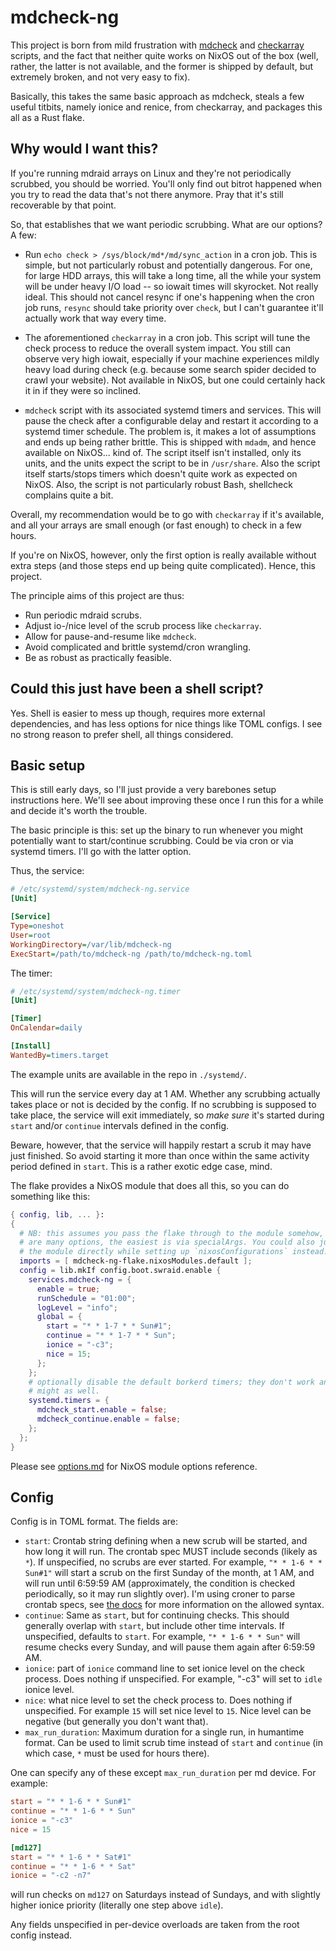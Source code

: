 # mdcheck-ng

This project is born from mild frustration with [mdcheck] and [checkarray]
scripts, and the fact that neither quite works on NixOS out of the box (well,
rather, the latter is not available, and the former is shipped by default, but
extremely broken, and not very easy to fix).

[mdcheck]: https://github.com/md-raid-utilities/mdadm/blob/main/misc/mdcheck
[checkarray]: https://salsa.debian.org/debian/mdadm/-/blob/debian/master/debian/checkarray

Basically, this takes the same basic approach as mdcheck, steals a few useful
titbits, namely ionice and renice, from checkarray, and packages this all as a
Rust flake.

## Why would I want this?

If you're running mdraid arrays on Linux and they're not periodically scrubbed,
you should be worried. You'll only find out bitrot happened when you try to read
the data that's not there anymore. Pray that it's still recoverable by that
point.

So, that establishes that we want periodic scrubbing. What are our options? A
few:

- Run `echo check > /sys/block/md*/md/sync_action` in a cron job. This is
  simple, but not particularly robust and potentially dangerous. For one, for
  large HDD arrays, this will take a long time, all the while your system will
  be under heavy I/O load -- so iowait times will skyrocket. Not really ideal.
  This should not cancel resync if one's happening when the cron job runs,
  `resync` should take priority over `check`, but I can't guarantee it'll
  actually work that way every time.

- The aforementioned `checkarray` in a cron job. This script will tune the check
  process to reduce the overall system impact. You still can observe very high
  iowait, especially if your machine experiences mildly heavy load during check
  (e.g. because some search spider decided to crawl your website). Not available
  in NixOS, but one could certainly hack it in if they were so inclined.

- `mdcheck` script with its associated systemd timers and services. This will
  pause the check after a configurable delay and restart it according to a
  systemd timer schedule. The problem is, it makes a lot of assumptions and ends
  up being rather brittle. This is shipped with `mdadm`, and hence available on
  NixOS... kind of. The script itself isn't installed, only its units, and the
  units expect the script to be in `/usr/share`. Also the script itself
  starts/stops timers which doesn't quite work as expected on NixOS. Also, the
  script is not particularly robust Bash, shellcheck complains quite a bit.

Overall, my recommendation would be to go with `checkarray` if it's available, and all your arrays are small enough (or fast enough) to check in a few hours.

If you're on NixOS, however, only the first option is really available without
extra steps (and those steps end up being quite complicated). Hence, this
project.

The principle aims of this project are thus:

- Run periodic mdraid scrubs.
- Adjust io-/nice level of the scrub process like `checkarray`.
- Allow for pause-and-resume like `mdcheck`.
- Avoid complicated and brittle systemd/cron wrangling.
- Be as robust as practically feasible.

## Could this just have been a shell script?

Yes. Shell is easier to mess up though, requires more external dependencies, and
has less options for nice things like TOML configs. I see no strong reason to
prefer shell, all things considered.

## Basic setup

This is still early days, so I'll just provide a very barebones setup
instructions here. We'll see about improving these once I run this for a while
and decide it's worth the trouble.

The basic principle is this: set up the binary to run whenever you might
potentially want to start/continue scrubbing. Could be via cron or via systemd
timers. I'll go with the latter option.

Thus, the service:

```ini
# /etc/systemd/system/mdcheck-ng.service
[Unit]

[Service]
Type=oneshot
User=root
WorkingDirectory=/var/lib/mdcheck-ng
ExecStart=/path/to/mdcheck-ng /path/to/mdcheck-ng.toml
```

The timer:

```ini
# /etc/systemd/system/mdcheck-ng.timer
[Unit]

[Timer]
OnCalendar=daily

[Install]
WantedBy=timers.target
```

The example units are available in the repo in `./systemd/`.

This will run the service every day at 1 AM. Whether any scrubbing actually
takes place or not is decided by the config. If no scrubbing is supposed to take
place, the service will exit immediately, so _make sure_ it's started during `start` and/or `continue` intervals defined in the config.

Beware, however, that the service will happily restart a scrub it may have just
finished. So avoid starting it more than once within the same activity period
defined in `start`. This is a rather exotic edge case, mind.

The flake provides a NixOS module that does all this, so you can do something like this:

```nix
{ config, lib, ... }:
{
  # NB: this assumes you pass the flake through to the module somehow, there
  # are many options, the easiest is via specialArgs. You could also just load
  # the module directly while setting up `nixosConfigurations` instead.
  imports = [ mdcheck-ng-flake.nixosModules.default ];
  config = lib.mkIf config.boot.swraid.enable {
    services.mdcheck-ng = {
      enable = true;
      runSchedule = "01:00";
      logLevel = "info";
      global = {
        start = "* * 1-7 * * Sun#1";
        continue = "* * 1-7 * * Sun";
        ionice = "-c3";
        nice = 15;
      };
    };
    # optionally disable the default borkerd timers; they don't work anyway, so
    # might as well.
    systemd.timers = {
      mdcheck_start.enable = false;
      mdcheck_continue.enable = false;
    };
  };
}
```

Please see [options.md](./options.md) for NixOS module options reference.

## Config

Config is in TOML format. The fields are:

- `start`: Crontab string defining when a new scrub will be started, and how
  long it will run. The crontab spec MUST include seconds (likely as `*`). If
  unspecified, no scrubs are ever started. For example, `"* * 1-6 * * Sun#1"`
  will start a scrub on the first Sunday of the month, at 1 AM, and will run
  until 6:59:59 AM (approximately, the condition is checked periodically, so it
  may run slightly over). I'm using croner to parse crontab specs, see [the
  docs](https://docs.rs/croner/latest/croner/#pattern) for more information on
  the allowed syntax.
- `continue`: Same as `start`, but for continuing checks. This should generally
  overlap with `start`, but include other time intervals. If unspecified,
  defaults to `start`. For example, `"* * 1-6 * * Sun"` will resume checks every
  Sunday, and will pause them again after 6:59:59 AM.
- `ionice`: part of `ionice` command line to set ionice level on the check
  process. Does nothing if unspecified. For example, "-c3" will set to `idle`
  ionice level.
- `nice`: what nice level to set the check process to. Does nothing if
  unspecified. For example `15` will set nice level to `15`. Nice level can be
  negative (but generally you don't want that).
- `max_run_duration`: Maximum duration for a single run, in humantime format.
  Can be used to limit scrub time instead of `start` and `continue` (in which
  case, `*` must be used for hours there).

One can specify any of these except `max_run_duration` per md device. For example:

```toml
start = "* * 1-6 * * Sun#1"
continue = "* * 1-6 * * Sun"
ionice = "-c3"
nice = 15

[md127]
start = "* * 1-6 * * Sat#1"
continue = "* * 1-6 * * Sat"
ionice = "-c2 -n7"
```

will run checks on `md127` on Saturdays instead of Sundays, and with slightly
higher ionice priority (literally one step above `idle`).

Any fields unspecified in per-device overloads are taken from the root config
instead.
